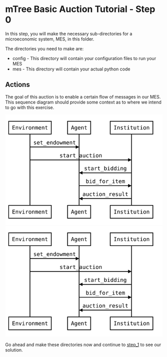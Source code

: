 # mTree Basic Auction Tutorial - Step 0

In this step, you will make the necessary sub-directories for a microeconomic system, MES, in this folder.

The directories you need to make are:
- config - This directory will contain your configuration files to run your MES
- mes - This directory will contain your actual python code

## Actions

The goal of this auction is to enable a certain flow of messages in our MES. This sequence diagram should provide some context as to where we intend to go with this exercise.

![Alt text](https://raw.githubusercontent.com/gmucsn/mTree_learning_exercises/main/basic_auctions/basic_auction_sequence.svg)
<img src="https://raw.githubusercontent.com/gmucsn/mTree_learning_exercises/main/basic_auctions/basic_auction_sequence.svg">

Go ahead and make these directories now and continue to [step_1](../step_1) to see our solution. 
